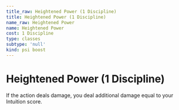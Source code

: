 ```yaml
---
title_raw: Heightened Power (1 Discipline)
title: Heightened Power (1 Discipline)
name_raw: Heightened Power
name: Heightened Power
cost: 1 Discipline
type: classes
subtype: 'null'
kind: psi boost
---
```


# Heightened Power (1 Discipline)

If the action deals damage, you deal additional damage equal to your Intuition score.
